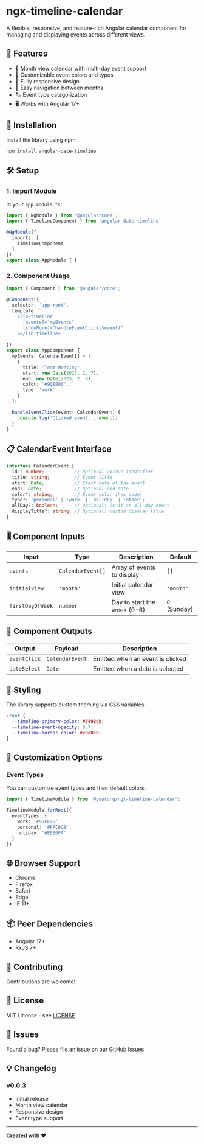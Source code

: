# ngx-timeline-calendar

A flexible, responsive, and feature-rich Angular calendar component for managing and displaying events across different views.

## 🌟 Features

- 📅 Month view calendar with multi-day event support
- 🎨 Customizable event colors and types
- 📱 Fully responsive design
- 🔄 Easy navigation between months
- 🏷️ Event type categorization
- 🖥️ Works with Angular 17+

## 🚀 Installation

Install the library using npm:

```bash
npm install angular-date-timeline
```

## 🛠️ Setup

### 1. Import Module

In your `app.module.ts`:

```typescript
import { NgModule } from '@angular/core';
import { TimelineComponent } from 'angular-date-timeline'

@NgModule({
  imports: [
    TimelineComponent
  ]
})
export class AppModule { }
```

### 2. Component Usage

```typescript
import { Component } from '@angular/core';

@Component({
  selector: 'app-root',
  template: `
    <lib-timeline 
      [events]="myEvents"
      (showMore)="handleEventClick($event)"
    ></lib-timeline>
  `
})
export class AppComponent {
  myEvents: CalendarEvent[] = [
    {
      title: 'Team Meeting',
      start: new Date(2025, 2, 7),
      end: new Date(2025, 2, 8),
      color: '#90EE90',
      type: 'work'
    }
  ];

  handleEventClick(event: CalendarEvent) {
    console.log('Clicked event:', event);
  }
}
```

## 📋 CalendarEvent Interface

```typescript
interface CalendarEvent {
  id?: number;           // Optional unique identifier
  title: string;         // Event title
  start: Date;           // Start date of the event
  end?: Date;            // Optional end date
  color?: string;        // Event color (hex code)
  type?: 'personal' | 'work' | 'holiday' | 'other';
  allDay?: boolean;      // Optional: is it an all-day event
  displayTitle?: string; // Optional: custom display title
}
```

## 🎚️ Component Inputs

| Input | Type | Description | Default |
|-------|------|-------------|---------|
| `events` | `CalendarEvent[]` | Array of events to display | `[]` |
| `initialView` | `'month'` | Initial calendar view | `'month'` |
| `firstDayOfWeek` | `number` | Day to start the week (0-6) | `0` (Sunday) |

## 🎉 Component Outputs

| Output | Payload | Description |
|--------|---------|-------------|
| `eventClick` | `CalendarEvent` | Emitted when an event is clicked |
| `dateSelect` | `Date` | Emitted when a date is selected |

## 🌈 Styling

The library supports custom theming via CSS variables:

```css
:root {
  --timeline-primary-color: #3498db;
  --timeline-event-opacity: 0.7;
  --timeline-border-color: #e0e0e0;
}
```

## 🔧 Customization Options

### Event Types

You can customize event types and their default colors:

```typescript
import { TimelineModule } from '@yourorg/ngx-timeline-calendar';

TimelineModule.forRoot({
  eventTypes: {
    work: '#90EE90',
    personal: '#FFC0CB',
    holiday: '#E6E6FA'
  }
})
```

## 🌐 Browser Support

- Chrome
- Firefox
- Safari
- Edge
- IE 11+

## 📦 Peer Dependencies

- Angular 17+
- RxJS 7+

## 🤝 Contributing

Contributions are welcome!

## 📄 License

MIT License - see [LICENSE](LICENSE)

## 🐛 Issues

Found a bug? Please file an issue on our [GitHub Issues](https://github.com/dronax/angular-date-timeline/issues)

## 💡 Changelog

### v0.0.3
- Initial release
- Month view calendar
- Responsive design
- Event type support

---

**Created with ❤️**

